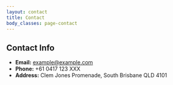 ```yaml
---
layout: contact
title: Contact
body_classes: page-contact
---
```


## Contact Info

- **Email:** <a href="mailto:example@example.com">example@example.com</a>
- **Phone:** +61 0417 123 XXX
- **Address:** Clem Jones Promenade, South Brisbane QLD 4101
